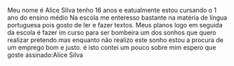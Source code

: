 Meu nome é Alice Silva tenho 16 anos e eatualmente estou cursando o 1 ano do ensino médio 
Na escola me enteresso bastante na matéria de língua portuguesa pois gosto de ler
e fazer textos. Meus planos logo em seguida da escola é fazer im curso para ser bombeira
um dos sonhos que quero realizar pretendo.mas enquanto não realizo este sonho
estou a procura de um emprego bom e justo. é isto contei um pouco sobre mim espero que goste
assinado:Alice Silva 
